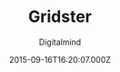 ---
title: Gridster
github: 'https://github.com/DigitalMindCH/gridster-jekyll-theme'
demo: 'http://digitalmind.ch/themes/gridster-jekyll-theme/demo/'
author: Digitalmind
ssg:
  - Jekyll
cms:
  - No Cms
date: 2015-09-16T16:20:07.000Z
github_branch: master
description: a jekyll theme in material design
stale: true
disabled: true
disabled_reason: demo url not found
---
